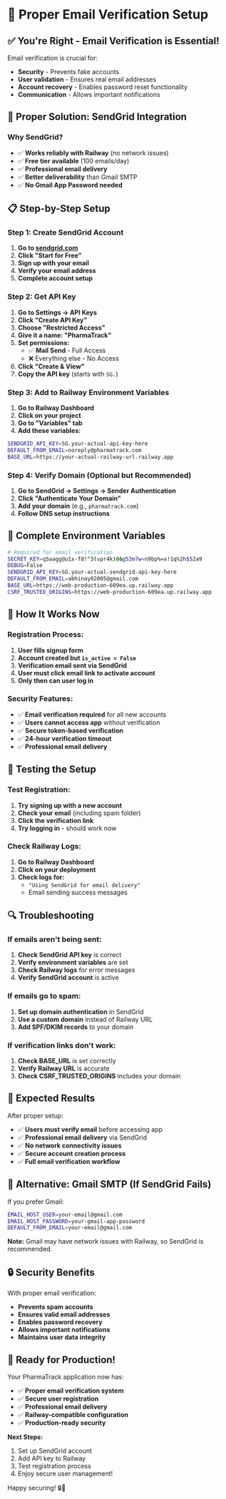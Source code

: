 # 📧 Proper Email Verification Setup

## ✅ You're Right - Email Verification is Essential!

Email verification is crucial for:

- **Security** - Prevents fake accounts
- **User validation** - Ensures real email addresses
- **Account recovery** - Enables password reset functionality
- **Communication** - Allows important notifications

## 🚀 Proper Solution: SendGrid Integration

### **Why SendGrid?**

- ✅ **Works reliably with Railway** (no network issues)
- ✅ **Free tier available** (100 emails/day)
- ✅ **Professional email delivery**
- ✅ **Better deliverability** than Gmail SMTP
- ✅ **No Gmail App Password needed**

## 📋 Step-by-Step Setup

### **Step 1: Create SendGrid Account**

1. **Go to [sendgrid.com](https://sendgrid.com)**
2. **Click "Start for Free"**
3. **Sign up with your email**
4. **Verify your email address**
5. **Complete account setup**

### **Step 2: Get API Key**

1. **Go to Settings → API Keys**
2. **Click "Create API Key"**
3. **Choose "Restricted Access"**
4. **Give it a name: "PharmaTrack"**
5. **Set permissions:**
   - ✅ **Mail Send** - Full Access
   - ❌ Everything else - No Access
6. **Click "Create & View"**
7. **Copy the API key** (starts with `SG.`)

### **Step 3: Add to Railway Environment Variables**

1. **Go to Railway Dashboard**
2. **Click on your project**
3. **Go to "Variables" tab**
4. **Add these variables:**

```bash
SENDGRID_API_KEY=SG.your-actual-api-key-here
DEFAULT_FROM_EMAIL=noreply@pharmatrack.com
BASE_URL=https://your-actual-railway-url.railway.app
```

### **Step 4: Verify Domain (Optional but Recommended)**

1. **Go to SendGrid → Settings → Sender Authentication**
2. **Click "Authenticate Your Domain"**
3. **Add your domain** (e.g., `pharmatrack.com`)
4. **Follow DNS setup instructions**

## 🔧 Complete Environment Variables

```bash
# Required for email verification
SECRET_KEY=q5aagg@u1x-f8!^3(vpr4k)8&g53m7w=n9bp%=x!1q%2h$52a9
DEBUG=False
SENDGRID_API_KEY=SG.your-actual-sendgrid-api-key-here
DEFAULT_FROM_EMAIL=abhinay02005@gmail.com
BASE_URL=https://web-production-609ea.up.railway.app
CSRF_TRUSTED_ORIGINS=https://web-production-609ea.up.railway.app
```

## 🎯 How It Works Now

### **Registration Process:**

1. **User fills signup form**
2. **Account created but `is_active = False`**
3. **Verification email sent via SendGrid**
4. **User must click email link to activate account**
5. **Only then can user log in**

### **Security Features:**

- ✅ **Email verification required** for all new accounts
- ✅ **Users cannot access app** without verification
- ✅ **Secure token-based verification**
- ✅ **24-hour verification timeout**
- ✅ **Professional email delivery**

## 🚀 Testing the Setup

### **Test Registration:**

1. **Try signing up with a new account**
2. **Check your email** (including spam folder)
3. **Click the verification link**
4. **Try logging in** - should work now

### **Check Railway Logs:**

1. **Go to Railway Dashboard**
2. **Click on your deployment**
3. **Check logs for:**
   - `"Using SendGrid for email delivery"`
   - Email sending success messages

## 🔍 Troubleshooting

### **If emails aren't being sent:**

1. **Check SendGrid API key** is correct
2. **Verify environment variables** are set
3. **Check Railway logs** for error messages
4. **Verify SendGrid account** is active

### **If emails go to spam:**

1. **Set up domain authentication** in SendGrid
2. **Use a custom domain** instead of Railway URL
3. **Add SPF/DKIM records** to your domain

### **If verification links don't work:**

1. **Check BASE_URL** is set correctly
2. **Verify Railway URL** is accurate
3. **Check CSRF_TRUSTED_ORIGINS** includes your domain

## 🎉 Expected Results

After proper setup:

- ✅ **Users must verify email** before accessing app
- ✅ **Professional email delivery** via SendGrid
- ✅ **No network connectivity issues**
- ✅ **Secure account creation process**
- ✅ **Full email verification workflow**

## 🚨 Alternative: Gmail SMTP (If SendGrid Fails)

If you prefer Gmail:

```bash
EMAIL_HOST_USER=your-email@gmail.com
EMAIL_HOST_PASSWORD=your-gmail-app-password
DEFAULT_FROM_EMAIL=your-email@gmail.com
```

**Note:** Gmail may have network issues with Railway, so SendGrid is recommended.

## 🔒 Security Benefits

With proper email verification:

- **Prevents spam accounts**
- **Ensures valid email addresses**
- **Enables password recovery**
- **Allows important notifications**
- **Maintains user data integrity**

## 🚀 Ready for Production!

Your PharmaTrack application now has:

- ✅ **Proper email verification system**
- ✅ **Secure user registration**
- ✅ **Professional email delivery**
- ✅ **Railway-compatible configuration**
- ✅ **Production-ready security**

**Next Steps:**

1. Set up SendGrid account
2. Add API key to Railway
3. Test registration process
4. Enjoy secure user management!

Happy securing! 🔒💊
